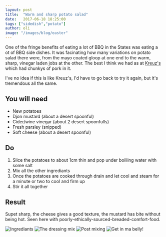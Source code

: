 ```yaml
---
layout: post
title:  "Warm and sharp potato salad"
date:   2017-06-18 18:25:00
tags: ["sidedish","potato"] 
author: oli
image: "/images/blog/easter"
---
```


One of the fringe benefits of eating a lot of BBQ in the States was eating a ot of BBQ side dishes.  It was facinating how many variations on potato salad there were, from the mayo coated gloop at one end to the warm, sharp, vinegar laden jobs at the other.  The best I think we had as at [Kreuz's](https://www.kreuzmarket.com/) which had chunkys of pork in it.

I've no idea if this is like Kreuz's, I'd have to go back to try it again, but it's tremendous all the same. 

## You will need


* New potatoes
* Djon mustard (about a desert spoonful)
* Cider/wine vinegar (about 2 desert spoonfulls)
* Fresh parsley (snipped)
* Soft cheese (about a desert spoonful)

## Do

1. Slice the potatoes to about 1cm thin and pop under boiliing water with some salt
2. Mix all the other ingrediants
3. Once the potatoes are cooked through drain and let cool and steam for a minute or two to cool and firm up
4. Stir it all together



## Result

Supet sharp, the cheese gives a good texture, the mustard has bite without being hot.  Seen here with poorly-ethically-sourced-breaded-comfort-food.  

![Ingrediants](/images/blog/warm-sharp-potato-salad/warm-sharp-potato-salad-00.jpg)
![The dressing mix](/images/blog/warm-sharp-potato-salad/warm-sharp-potato-salad-01.jpg)
![Post mixing](/images/blog/warm-sharp-potato-salad/warm-sharp-potato-salad-02.jpg)
![Get in ma belly!](/images/blog/warm-sharp-potato-salad/warm-sharp-potato-salad-03.jpg)

